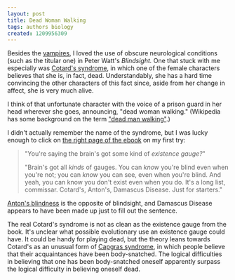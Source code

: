 ```yaml
---
layout: post
title: Dead Woman Walking
tags: authors biology
created: 1209956309
---
```

Besides the [vampires](/node/401), I loved the use of obscure neurological conditions (such as the titular one) in Peter Watt's *Blindsight.*  One that stuck with me especially was [Cotard's syndrome](http://en.wikipedia.org/wiki/Cotard_delusion), in which one of the female characters believes that she is, in fact, dead.  Understandably, she has a hard time convincing the other characters of this fact since, aside from her change in affect, she is very much alive.

I think of that unfortunate character with the voice of a prison guard in her head wherever she goes, announcing, "dead woman walking."  (Wikipedia has some background on the term ["dead man walking"](http://en.wikipedia.org/wiki/Dead_Man_Walking#Name).)

I didn't actually remember the name of the syndrome, but I was lucky enough to click on [the right page of the ebook](http://manybooks.net/pages/wattspother06Blindsight/139.html) on my first try:

> "You're saying the brain's got some kind of *existence gauge?*"
>
> "Brain's got all *kinds* of gauges. You can *know* you're blind even when you're not; you can *know* you can see, even when you're blind. And yeah, you can know you don't exist even when you do. It's a long list, commissar. Cotard's, Anton's, Damascus Disease. Just for starters."

[Anton's blindness](http://en.wikipedia.org/wiki/Anton-Babinski_syndrome) is the opposite of blindsight, and Damascus Disease appears to have been made up just to fill out the sentence.

The real Cotard's syndrome is not as clean as the existence gauge from the book.  It's unclear what possible evolutionary use an existence gauge could have.  It could be handy for playing dead, but the theory leans towards Cotard's as an unusual form of [Capgras syndrome](http://en.wikipedia.org/wiki/Capgras_delusion), in which people believe that their acquaintances have been body-snatched.  The logical difficulties in believing that one has been body-snatched oneself apparently surpass the logical difficulty in believing oneself dead.

